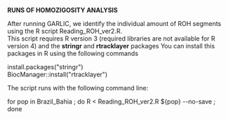 
**RUNS OF HOMOZIGOSITY ANALYSIS**  
  
After running GARLIC, we identify the individual amount of ROH segments using the R script Reading_ROH_ver2.R.  
This script requires R version 3 (required libraries are not available for R version 4) and the **stringr** and **rtracklayer** packages
You can install this packages in R using the following commands

install.packages("stringr")  
BiocManager::install("rtracklayer")  
  
The script runs with the following command line:  
  
  for pop in Brazil_Bahia ; do R < Reading_ROH_ver2.R <GARLIC OUTPUT> <OUTPUT PREFIX> ${pop} --no-save ; done  
  
 






